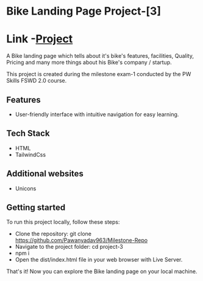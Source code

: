 # Bike Landing Page Project-[3]

# Link -[Project](https://bike-landing-page-pawanyadav963.netlify.app)

A Bike landing page which tells about it's bike's features, facilities, Quality, Pricing and many more things about his Bike's company / startup.

This project is created during the milestone exam-1 conducted by the PW Skills FSWD 2.0 course.

## Features

- User-friendly interface with intuitive navigation for easy learning.

## Tech Stack

- HTML
- TailwindCss

## Additional websites

- Unicons

## Getting started

To run this project locally, follow these steps:

- Clone the repository: git clone https://github.com/Pawanyadav963/Milestone-Repo
- Navigate to the project folder: cd project-3
- npm i
- Open the dist/index.html file in your web browser with Live Server.

That's it! Now you can explore the Bike landing page on your local machine.
